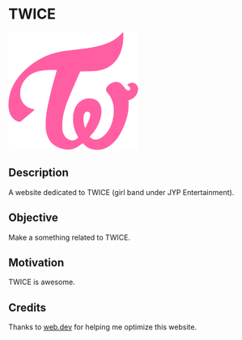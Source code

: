 # TWICE

<img src="./img/TwiceLogo.svg" alt="TwiceLogo">

## Description

A website dedicated to TWICE (girl band under JYP Entertainment).

## Objective

Make a something related to TWICE.

## Motivation

TWICE is awesome.

## Credits

Thanks to [web.dev](https://web.dev) for helping me optimize this website.